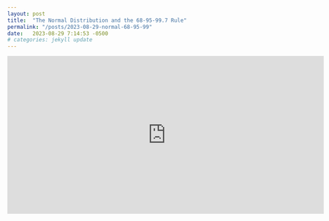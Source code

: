```yaml
---
layout: post
title:  "The Normal Distribution and the 68-95-99.7 Rule"
permalink: "/posts/2023-08-29-normal-68-95-99"
date:   2023-08-29 7:14:53 -0500
# categories: jekyll update
---
```



<iframe width="720" height="360" src="https://www.youtube.com/embed/mtbJbDwqWLE" title="The Normal Distribution and the 68-95-99.7 Rule (5.2)" frameborder="0" allow="accelerometer; autoplay; clipboard-write; encrypted-media; gyroscope; picture-in-picture; web-share" allowfullscreen></iframe>